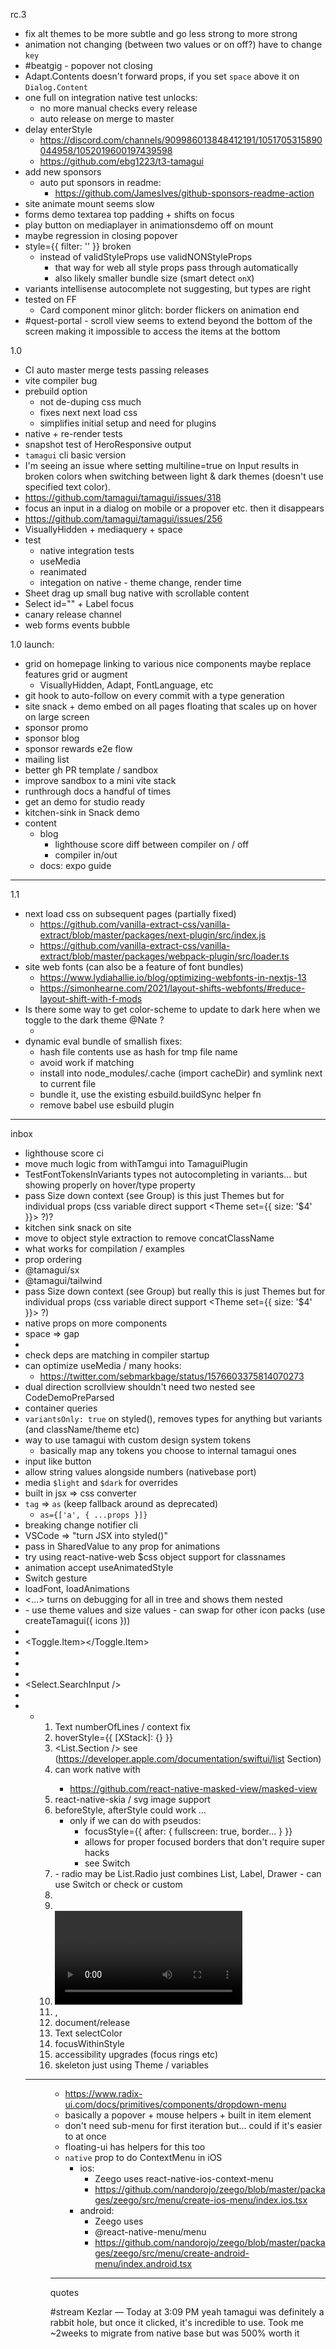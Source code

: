 rc.3

- fix alt themes to be more subtle and go less strong to more strong
- animation not changing (between two values or on off?) have to change `key`
- #beatgig - popover not closing
- Adapt.Contents doesn't forward props, if you set `space` above it on `Dialog.Content`
- one full on integration native test unlocks:
  - no more manual checks every release
  - auto release on merge to master
- delay enterStyle
  - https://discord.com/channels/909986013848412191/1051705315890044958/1052019600197439598
  - https://github.com/ebg1223/t3-tamagui
- add new sponsors
  - auto put sponsors in readme:
    - https://github.com/JamesIves/github-sponsors-readme-action
- site animate mount seems slow
- forms demo textarea top padding + shifts on focus
- play button on mediaplayer in animationsdemo off on mount
- maybe regression in closing popover
- style={{ filter: '' }} broken
  - instead of validStyleProps use validNONStyleProps
    - that way for web all style props pass through automatically
    - also likely smaller bundle size (smart detect `onX`)
- variants intellisense autocomplete not suggesting, but types are right
- tested on FF
  - Card component minor glitch: border flickers on animation end
- #quest-portal - scroll view seems to extend beyond the bottom of the screen making it impossible to access the items at the bottom

1.0

- CI auto master merge tests passing releases
- vite compiler bug
- prebuild option
  - not de-duping css much
  - fixes next next load css
  - simplifies initial setup and need for plugins
- native + re-render tests
- snapshot test of HeroResponsive output
- `tamagui` cli basic version
- I'm seeing an issue where setting multiline=true on Input results in broken colors when switching between light & dark themes (doesn't use specified text color). 
- https://github.com/tamagui/tamagui/issues/318
- focus an input in a dialog on mobile or a propover etc. then it disappears
- https://github.com/tamagui/tamagui/issues/256
- VisuallyHidden + mediaquery + space
- test
  - native integration tests
  - useMedia
  - reanimated
  - integation on native - theme change, render time
- Sheet drag up small bug native with scrollable content
- Select id="" + Label focus
- canary release channel
- web forms events bubble

1.0 launch:

- grid on homepage linking to various nice components maybe replace features grid or augment
  - VisuallyHidden, Adapt, FontLanguage, etc
- git hook to auto-follow on every commit with a type generation
- site snack + demo embed on all pages floating that scales up on hover on large screen
- sponsor promo
- sponsor blog
- sponsor rewards e2e flow
- mailing list
- better gh PR template / sandbox
- improve sandbox to a mini vite stack
- runthrough docs a handful of times
- get an demo for studio ready
- kitchen-sink in Snack demo
- content
  - blog
    - lighthouse score diff between compiler on / off
    - compiler in/out
  - docs: expo guide

---

1.1

- next load css on subsequent pages (partially fixed)
  - https://github.com/vanilla-extract-css/vanilla-extract/blob/master/packages/next-plugin/src/index.js
  - https://github.com/vanilla-extract-css/vanilla-extract/blob/master/packages/webpack-plugin/src/loader.ts
- site web fonts (can also be a feature of font bundles)
  - https://www.lydiahallie.io/blog/optimizing-webfonts-in-nextjs-13
  - https://simonhearne.com/2021/layout-shifts-webfonts/#reduce-layout-shift-with-f-mods
- Is there some way to get color-scheme to update to dark here when we toggle to the dark theme @Nate ?
  - <html class="t_dark" style="color-scheme: light;">
- dynamic eval bundle of smallish fixes: 
  - hash file contents use as hash for tmp file name
  - avoid work if matching
  - install into node_modules/.cache (import cacheDir) and symlink next to current file
  - bundle it, use the existing esbuild.buildSync helper fn
  - remove babel use esbuild plugin

---

inbox

- lighthouse score ci
- move much logic from withTamgui into TamaguiPlugin
- TestFontTokensInVariants types not autocompleting in variants... but showing properly on hover/type property
- pass Size down context (see Group) is this just Themes but for individual props (css variable direct support <Theme set={{ size: '$4' }}> ?)?
- kitchen sink snack on site
- move to object style extraction to remove concatClassName
- what works for compilation / examples
- prop ordering
- @tamagui/sx
- @tamagui/tailwind
- pass Size down context (see Group) but really this is just Themes but for individual props (css variable direct support <Theme set={{ size: '$4' }}> ?)
- native props on more components
- space => gap
- <ActionSheet />
- check deps are matching in compiler startup
- can optimize useMedia / many hooks:
  - https://twitter.com/sebmarkbage/status/1576603375814070273
- dual direction scrollview shouldn't need two nested see CodeDemoPreParsed
- container queries
- `variantsOnly: true` on styled(), removes types for anything but variants (and className/theme etc)
- way to use tamagui with custom design system tokens
  - basically map any tokens you choose to internal tamagui ones
- input like button
- allow string values alongside numbers (nativebase port)
- media `$light` and `$dark` for overrides
- built in jsx => css converter
- `tag` => `as` (keep fallback around as deprecated)
  - `as={['a', { ...props }]}`
- breaking change notifier cli
- VSCode => "turn JSX into styled()"
- pass in SharedValue to any prop for animations
- try using react-native-web $css object support for classnames
- animation accept useAnimatedStyle
- Switch gesture
- loadFont, loadAnimations
- <Debug><...><Debug/> turns on debugging for all in tree and shows them nested
- <Icon />
  - use theme values and size values
  - can swap for other icon packs (use createTamagui({ icons }))
- <Toast />
- <Toggle><Group><Toggle.Item><Item /></Toggle.Item></Group></Toggle>
- <Tabs />
- <Accordion />
- <Autocomplete />
- <Select.SearchInput />
- <Text fontSize="parent" />
- <UL /> <LI /> <OL />
- Text numberOfLines / context fix
- hoverStyle={{ [XStack]: {} }}
- <List.Section /> see (https://developer.apple.com/documentation/swiftui/list Section)
- <GradientText /> can work native with 
  - https://github.com/react-native-masked-view/masked-view
- react-native-skia / svg image support
- beforeStyle, afterStyle could work ...
  - only if we can do with pseudos:
    - focusStyle={{ after: { fullscreen: true, border... } }}
    - allows for proper focused borders that don't require super hacks
    - see Switch
- <Avatar />
  - radio may be List.Radio just combines List, Label, Drawer
    - can use Switch or check or custom
- <Accordion />
- <Carousel />
- <Video />, <Spinner />
- <SizableFrame />, <EnsureFlexed />
- document/release <ThemeReverse />
- Text selectColor
- focusWithinStyle
- accessibility upgrades (focus rings etc)
- skeleton just using Theme / variables

---

<Menu />

- https://www.radix-ui.com/docs/primitives/components/dropdown-menu
- basically a popover + mouse helpers + built in item element
- don't need sub-menu for first iteration but... could if it's easier to at once
- floating-ui has helpers for this too
- `native` prop to do ContextMenu in iOS
  - ios:
    - Zeego uses react-native-ios-context-menu
    - https://github.com/nandorojo/zeego/blob/master/packages/zeego/src/menu/create-ios-menu/index.ios.tsx
  - android:
    - Zeego uses 
    - @react-native-menu/menu
    - https://github.com/nandorojo/zeego/blob/master/packages/zeego/src/menu/create-android-menu/index.android.tsx


---

quotes

#stream Kezlar — Today at 3:09 PM
yeah tamagui was definitely a rabbit hole, but once it clicked, it's incredible to use. Took me ~2weeks to migrate from native base but was 500% worth it
